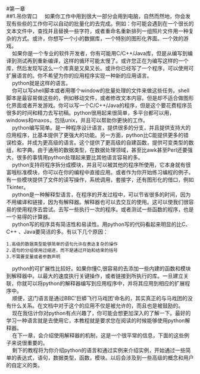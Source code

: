 #第一章  
##1.吊你胃口
&nbsp;&nbsp;&nbsp;&nbsp;如果你工作中用到很大一部分会用到电脑，自然而然地，你会发现有些些的工作你可以自动的批量化的去完成。例如：你可能会遇到在一个很长的文本文件中，查找并且替换一些字符，或者重命名重新排列一组照片文件用一种复杂的方式。或许，你想写一个小的数据库，一个特别的图形化界面。一个效的游戏。<br>
&nbsp;&nbsp;&nbsp;&nbsp;如果你是一个专业的软件开发者，你有可能用C/C++/Java库，但是从编写到编译到测试再到重新编译，这样的循环可能太慢了。或许您正在为编写这样的一个库，然后发现写这么一个库真是又臭又长。或许你已经写了一个程序，可以使用可扩展语言的。你不希望为你的应用程序实现一种新的应用语言。<br>
&nbsp;&nbsp;&nbsp;&nbsp;python就是这样的语言。<br>
&nbsp;&nbsp;&nbsp;&nbsp;你可以写shell脚本或者用哪个window的批量处理的文件来做这些任务。shell脚本是最容易做这些的，例如移动文件，或者修改文本内容。但是却不适合做图形化界面或者开发游戏。你可以写一个C/C++/Java的程序，但是这个要花费程序员很多的时间和精力去写初稿。python很用起来很简单，多平台都可以用，windows和maxos，包括unix，并且可以帮助你更快的工作。<br>
&nbsp;&nbsp;&nbsp;&nbsp;python编写简单。是一种程序设计语言，提供很多的分支，并且提供支持大的应用程序，比基本提供了更强大的功能。另一方面，python比C能提供更多的错误检查。并成为更高级的语言。这个提供了更高级的自建函数，提供可变类型的数组，和字典。由于通用的数据类型，在数据处理领域，甚至比awk甚至Perl还要强大，很多的事情用python处理起来要比其他语言容易的多。<br>
&nbsp;&nbsp;&nbsp;&nbsp;python支持将程序拆分成模块，并且可以被其他的程序所使用，它本身就有很富哦标准模块，你可以在你的编程中直接应用。或者作为你开始练习编程的例子。有一些模块提供了文件的读写操作，系统调用，套接字，还有图形化的借口，例如Tkinter。<br>
&nbsp;&nbsp;&nbsp;&nbsp;python是一种解释型语言，在程序的开发过程中，可以节省很多的时间，因为不用编译和链接，因为有解释器。解释器也可以去交互的使用。这可以使我们很容易的使用程序去尝试。去写一些执行一次的程序。或者测试一些函数的程序，也是一个易得的计算器。<br>
&nbsp;&nbsp;&nbsp;&nbsp;python写的程序具有简洁性和易读性。用python写的代码看起来明显的比C、C++ 、Java要简洁的多。有以下几个原因：

	1.高级的数据类型能够简单的语句允许在表达复杂的操作
	2.语句的分组使用过缩进，而不是通过开始和结束的括号
	3.不需要变量或者参数声明
&nbsp;&nbsp;&nbsp;&nbsp;python的可扩展性比较好。如果你懂C,很容易的去添加一些内建的函数和模块到解释器中。以最大的速度执行关键操作，或者链接到所执行的库。一旦建立关联，你就可以将python的解释器编写到应用程序中，并将其应用到相应的扩展程序中。<br>
&nbsp;&nbsp;&nbsp;&nbsp;顺便，这门语言是通过BBC'巨蟒飞行马戏团'命名的，其实真正的与马戏团的没有什么关系。在文档中对于这个的应用不仅是被允许的，而且也是被鼓励的。<br>
&nbsp;&nbsp;&nbsp;&nbsp;现在我估计你对python有点兴趣了，你可能会想更加深入的了解一下。最好的学习一种语言就是去使用它，本教程就是要求您在阅读的时候能够使用python解释器。<br>
&nbsp;&nbsp;&nbsp;&nbsp;在下一章，会介绍使用解释器的机制，这是一个很平常的信息，下面的这些例子来说很重要的。<br>
&nbsp;&nbsp;&nbsp;&nbsp;剩下的教程将为你介绍python的语言和通过实例来介绍实例，开始通过一些简单的表达式，语句，数据类型，函数，模块。以后会涉及到一些高级的概念和用户的自定义的类。

